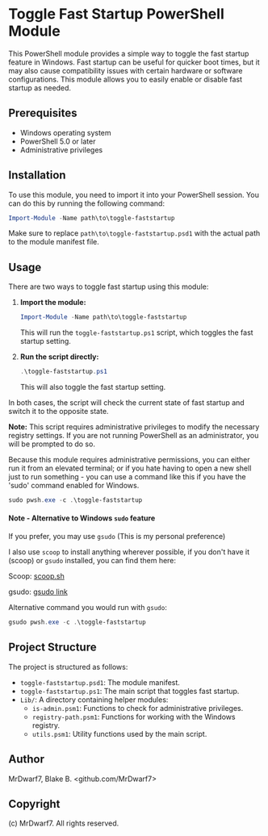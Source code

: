# Toggle Fast Startup PowerShell Module

This PowerShell module provides a simple way to toggle the fast startup feature in Windows. Fast startup can be useful for quicker boot times, but it may also cause compatibility issues with certain hardware or software configurations. This module allows you to easily enable or disable fast startup as needed.

## Prerequisites

- Windows operating system
- PowerShell 5.0 or later
- Administrative privileges

## Installation

To use this module, you need to import it into your PowerShell session. You can do this by running the following command:

```powershell
Import-Module -Name path\to\toggle-faststartup
```

Make sure to replace `path\to\toggle-faststartup.psd1` with the actual path to the module manifest file.

## Usage

There are two ways to toggle fast startup using this module:

1. **Import the module:**

   ```powershell
   Import-Module -Name path\to\toggle-faststartup
   ```

   This will run the `toggle-faststartup.ps1` script, which toggles the fast startup setting.

2. **Run the script directly:**

   ```powershell
   .\toggle-faststartup.ps1
   ```

   This will also toggle the fast startup setting.

In both cases, the script will check the current state of fast startup and switch it to the opposite state.

**Note:** This script requires administrative privileges to modify the necessary registry settings. If you are not running PowerShell as an administrator, you will be prompted to do so.

Because this module requires administrative permissions, you can either run it
from an elevated terminal; or if you hate having to open a new shell just
to run something - you can use a command like this if you have the 'sudo'
command enabled for Windows.

```powershell
sudo pwsh.exe -c .\toggle-faststartup
```

#### Note - Alternative to Windows `sudo` feature

If you prefer, you may use `gsudo` (This is my personal preference)

I also use `scoop` to install anything wherever possible,
if you don't have it (scoop) or `gsudo` installed, you can find them here:

Scoop:
  [scoop.sh](https://scoop.sh/)

gsudo:
  [gsudo link](https://gerardog.github.io/gsudo/)

Alternative command you would run with `gsudo`:

```powershell
gsudo pwsh.exe -c .\toggle-faststartup
```

## Project Structure

The project is structured as follows:

- `toggle-faststartup.psd1`: The module manifest.
- `toggle-faststartup.ps1`: The main script that toggles fast startup.
- `Lib/`: A directory containing helper modules:
  - `is-admin.psm1`: Functions to check for administrative privileges.
  - `registry-path.psm1`: Functions for working with the Windows registry.
  - `utils.psm1`: Utility functions used by the main script.

## Author

MrDwarf7, Blake B. <github.com/MrDwarf7>

## Copyright

(c) MrDwarf7. All rights reserved.
